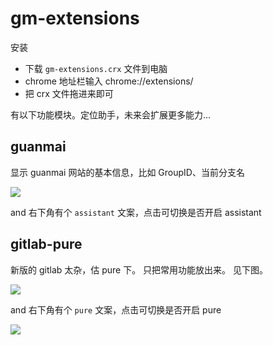 # gm-extensions

安装
- 下载 `gm-extensions.crx` 文件到电脑
- chrome 地址栏输入 chrome://extensions/
- 把 crx 文件拖进来即可

有以下功能模块。定位助手，未来会扩展更多能力...

## guanmai

显示 guanmai 网站的基本信息，比如 GroupID、当前分支名

![](http://7xlnio.com1.z0.glb.clouddn.com/17-11-22/39765805.jpg)

and 右下角有个 `assistant` 文案，点击可切换是否开启 assistant

## gitlab-pure

新版的 gitlab 太杂，估 pure 下。 只把常用功能放出来。 见下图。 

![](http://7xlnio.com1.z0.glb.clouddn.com/17-11-6/13530519.jpg)

and 右下角有个 `pure` 文案，点击可切换是否开启 pure

![](http://7xlnio.com1.z0.glb.clouddn.com/17-11-6/58104184.jpg)
